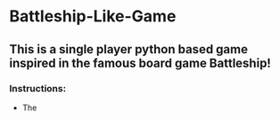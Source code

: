 # Battleship-Like-Game

## This is a single player python based game inspired in the famous board game Battleship!

### Instructions:
* The
